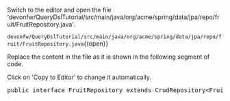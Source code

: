 

Switch to the editor and open the file 'devonfw/QueryDslTutorial/src/main/java/org/acme/spring/data/jpa/repo/fruit/FruitRepository.java'.

`devonfw/QueryDslTutorial/src/main/java/org/acme/spring/data/jpa/repo/fruit/FruitRepository.java`{{open}}




Replace the content in the file as it is shown in the following segment of code.


Click on 'Copy to Editor' to change it automatically.

<pre class="file" data-filename="devonfw/QueryDslTutorial/src/main/java/org/acme/spring/data/jpa/repo/fruit/FruitRepository.java" data-target="insert" data-marker="public interface FruitRepository extends CrudRepository&lt;Fruit, Long&gt; {">
public interface FruitRepository extends CrudRepository&lt;Fruit, Long&gt;, FruitFragment {</pre>

